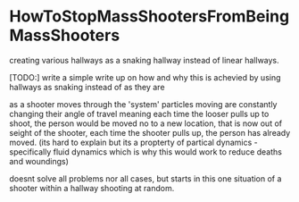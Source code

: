 # HowToStopMassShootersFromBeingMassShooters
creating various hallways as a snaking hallway instead of linear hallways.


[TODO:] write a simple write up on how and why this is achevied by using hallways as snaking instead of as they are

as a shooter moves through the 'system' particles moving are constantly changing their angle of travel meaning each time the looser pulls up to shoot, the person  would be moved no to a new location, that is now out of seight of the shooter, each time the shooter pulls up, the person has already moved. (its hard to explain but its a propterty of partical dynamics - specifically fluid dynamics which is why this would work to reduce deaths and woundings)


doesnt solve all problems nor all cases, but starts in this one situation of a shooter within a hallway shooting at random.
